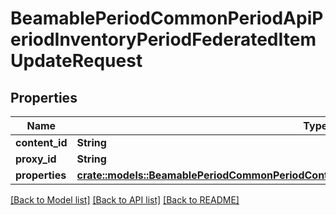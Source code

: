 # BeamablePeriodCommonPeriodApiPeriodInventoryPeriodFederatedItemUpdateRequest

## Properties

Name | Type | Description | Notes
------------ | ------------- | ------------- | -------------
**content_id** | **String** |  | 
**proxy_id** | **String** |  | 
**properties** | [**crate::models::BeamablePeriodCommonPeriodContentPeriodSerializableDictionaryStringToString**](Beamable.Common.Content.SerializableDictionaryStringToString.md) |  | 

[[Back to Model list]](../README.md#documentation-for-models) [[Back to API list]](../README.md#documentation-for-api-endpoints) [[Back to README]](../README.md)


